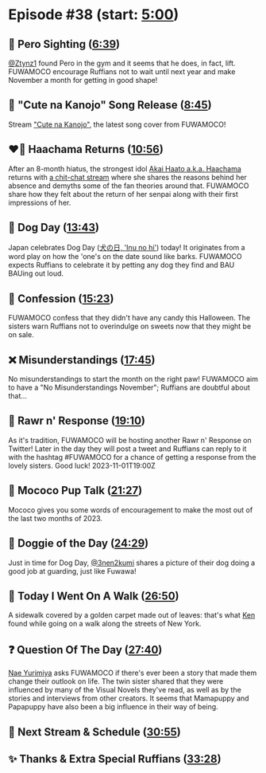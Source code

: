 # Episode #38 (start: [5:00](https://youtu.be/X4Anzun9bKk?t=5m00s))

## 👀 Pero Sighting ([6:39](https://youtu.be/X4Anzun9bKk?t=6m39s))

[@Ztynz1](https://twitter.com/Ztynz1/status/1719572335747797367) found Pero in the gym and it seems that he does, in fact, lift. FUWAMOCO encourage Ruffians not to wait until next year and make November a month for getting in good shape!

## 🎤 "Cute na Kanojo" Song Release ([8:45](https://youtu.be/X4Anzun9bKk?t=8m45s))

Stream ["Cute na Kanojo"](https://youtu.be/XYmZUh_YAq0), the latest song cover from FUWAMOCO!

## ❤️‍🔥 Haachama Returns ([10:56](https://youtu.be/X4Anzun9bKk?t=10m56s))

After an 8-month hiatus, the strongest idol [Akai Haato a.k.a. Haachama](https://www.youtube.com/@AkaiHaato) returns with [a chit-chat stream](https://youtu.be/q6KktlRYeuI) where she shares the reasons behind her absence and demyths some of the fan theories around that. FUWAMOCO share how they felt about the return of her senpai along with their first impressions of her.

## 🐶 Dog Day ([13:43](https://youtu.be/X4Anzun9bKk?t=13m43s))

Japan celebrates Dog Day ([犬の日, 'Inu no hi'](https://ja.wikipedia.org/wiki/%E7%8A%AC%E3%81%AE%E6%97%A5)) today! It originates from a word play on how the 'one's on the date sound like barks. FUWAMOCO expects Ruffians to celebrate it by petting any dog they find and BAU BAUing out loud.

## 🙊 Confession ([15:23](https://youtu.be/X4Anzun9bKk?t=15m23s))

FUWAMOCO confess that they didn't have any candy this Halloween. The sisters warn Ruffians not to overindulge on sweets now that they might be on sale.

## ❌ Misunderstandings ([17:45](https://youtu.be/X4Anzun9bKk?t=17m45s))

No misunderstandings to start the month on the right paw! FUWAMOCO aim to have a "No Misunderstandings November"; Ruffians are doubtful about that...

## 📩 Rawr n' Response ([19:10](https://youtu.be/X4Anzun9bKk?t=19m10s))

As it's tradition, FUWAMOCO will be hosting another Rawr n' Response on Twitter! Later in the day they will post a tweet and Ruffians can reply to it with the hashtag \#FUWAMOCO for a chance of getting a response from the lovely sisters. Good luck! 2023-11-01T19:00Z

## 📣 Mococo Pup Talk ([21:27](https://youtu.be/X4Anzun9bKk?t=21m27s))

Mococo gives you some words of encouragement to make the most out of the last two months of 2023.

## 🐶 Doggie of the Day ([24:29](https://youtu.be/X4Anzun9bKk?t=24m29s))

Just in time for Dog Day, [@3nen2kumi](https://twitter.com/3nen2kumi/status/1719569204142338087) shares a picture of their dog doing a good job at guarding, just like Fuwawa!

## 🚶 Today I Went On A Walk ([26:50](https://youtu.be/X4Anzun9bKk?t=26m50s))

 A sidewalk covered by a golden carpet made out of leaves: that's what [Ken](https://twitter.com/chef17/status/1719098415596929396) found while going on a walk along the streets of New York.

## ❓ Question Of The Day ([27:40](https://youtu.be/X4Anzun9bKk?t=27m40s))

[Nae Yurimiya](https://twitter.com/yurimiyanae/status/1716191380580839841) asks FUWAMOCO if there's ever been a story that made them change their outlook on life. The twin sister shared that they were influenced by many of the Visual Novels they've read, as well as by the stories and interviews from other creators. It seems that Mamapuppy and Papapuppy have also been a big influence in their way of being.

## 📅 Next Stream & Schedule ([30:55](https://youtu.be/X4Anzun9bKk?t=30m55s))

## ✨ Thanks & Extra Special Ruffians ([33:28](https://youtu.be/X4Anzun9bKk?t=33m28s))
